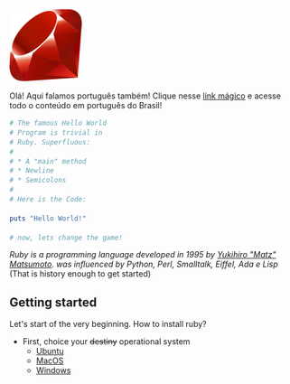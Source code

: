 ![Ruby!](icon.png)

Olá! Aqui falamos português também! Clique nesse [link mágico](README_pt-br.md) e acesse todo o conteúdo em português do Brasil!

```ruby
# The famous Hello World
# Program is trivial in
# Ruby. Superfluous:
#
# * A "main" method
# * Newline
# * Semicolons
#
# Here is the Code:

puts "Hello World!"

# now, lets change the game!
```

_Ruby is a  programming language developed in 1995 by [Yukihiro "Matz" Matsumoto](https://github.com/matz). was influenced by Python, Perl, Smalltalk, Eiffel, Ada e Lisp_ (That is history enough to get started)

## Getting started

Let's start of the very beginning. How to install ruby?

- First, choice your ~~destiny~~ operational system
  - [Ubuntu](/contents/en/how_to_install_on_ubuntu.md)
  - [MacOS](/contents/en/how_to_install_on_macos.md)
  - [Windows](/contents/en/how_to_install_on_windows.md)
